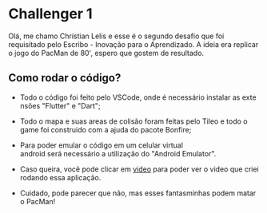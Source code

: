 # Challenger 1

Olá, me chamo Christian Lelis e esse é o segundo desafio que foi requisitado pelo Escribo - Inovação para o Aprendizado. A ideia era replicar o jogo do PacMan de 80', espero que gostem de resultado.

## Como rodar o código?

- Todo o código foi feito pelo VSCode, onde é necessário instalar as extensões "Flutter" e "Dart";

- Todo o mapa e suas areas de colisão foram feitas pelo Tileo e todo o game foi construido com a ajuda do pacote Bonfire;

- Para poder emular o código em um celular virtual android será necessário a utilização do "Android Emulator".

- Caso queira, você pode clicar em [video]() para poder ver o video que criei rodando essa aplicação.

- Cuidado, pode parecer que não, mas esses fantasminhas podem matar o PacMan! 